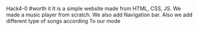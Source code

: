 Hack4-0
#worth it
It is a simple website made from HTML, CSS, JS. 
We made a music player from scratch. We also add 
Navigation bar. Also we add different type of songs according
To our mode
